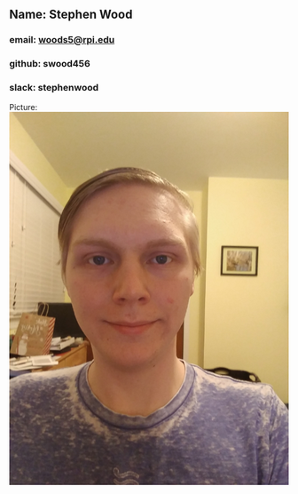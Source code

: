## Name: Stephen Wood
### email: woods5@rpi.edu
### github: swood456
### slack: stephenwood
Picture: ![Stephen](images/me.jpg)